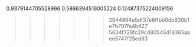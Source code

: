 0.9379144705528966
0.5866394516005224
0.12487375224009156
>>>>>>> 2944864e5df37e8ffbb0db930b1e7b797fa4b427
>>>>>>> 5634f728fc29cd80546d18365aaee5747f25ed63
